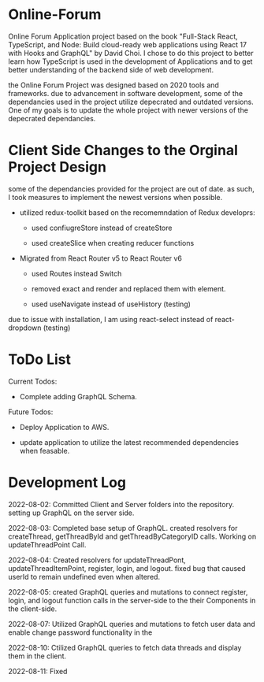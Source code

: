 # Online-Forum
Online Forum Application project based on the book "Full-Stack React, TypeScript, and Node: Build cloud-ready web applications using React 17 with Hooks and GraphQL" by David Choi. I chose to do this project to better learn how TypeScript is used in the development of Applications and to get better understanding of the backend side of web development. 

the Online Forum Project was designed based on 2020 tools and frameworks. due to advancement in software development, some of the dependancies used in the project utilize depecrated and outdated versions. One of my goals is to update the whole project with newer versions of the depecrated dependancies.  

# Client Side Changes to the Orginal Project Design

some of the dependancies provided for the project are out of date. as such, I took measures to implement the newest versions when possible.

  - utilized redux-toolkit based on the recomemndation of Redux developrs:

    - used confiugreStore instead of createStore

    - used createSlice when creating reducer functions

  - Migrated from React Router v5 to React Router v6

    - used Routes instead Switch 

    - removed exact and render and replaced them with element.

    - used useNavigate instead of useHistory (testing)
    
due to issue with installation, I am using react-select instead of react-dropdown (testing)

# ToDo List

Current Todos:

  - Complete adding GraphQL Schema.

Future Todos:

  - Deploy Application to AWS.
  
  - update application to utilize the latest recommended dependencies when feasable.
  
  
  
# Development Log
2022-08-02: Committed Client and Server folders into the repository. setting up GraphQL on the server side.

2022-08-03: Completed base setup of GraphQL. created resolvers for createThread, getThreadById and getThreadByCategoryID calls. Working on updateThreadPoint Call.

2022-08-04: Created resolvers for updateThreadPont, updateThreadItemPoint, register, login, and logout. fixed bug that caused userId to remain undefined even when altered.

2022-08-05: created GraphQL queries and mutations to connect  register, login, and logout function calls in the server-side to the their Components in the client-side.

2022-08-07: Utilized GraphQL queries and mutations to fetch user data and enable change password functionality in the 

2022-08-10: Ctilized GraphQL queries to fetch data threads and display them in the client. 

2022-08-11: Fixed 


